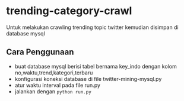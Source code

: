 # trending-category-crawl

Untuk melakukan crawling trending topic twitter kemudian disimpan di database mysql
## Cara Penggunaan
- buat database mysql berisi tabel bernama key_indo dengan kolom no,waktu,trend,kategori,terbaru
- konfigurasi koneksi database di file twitter-mining-mysql.py
- atur waktu interval pada file run.py
- jalankan dengan `python run.py`
